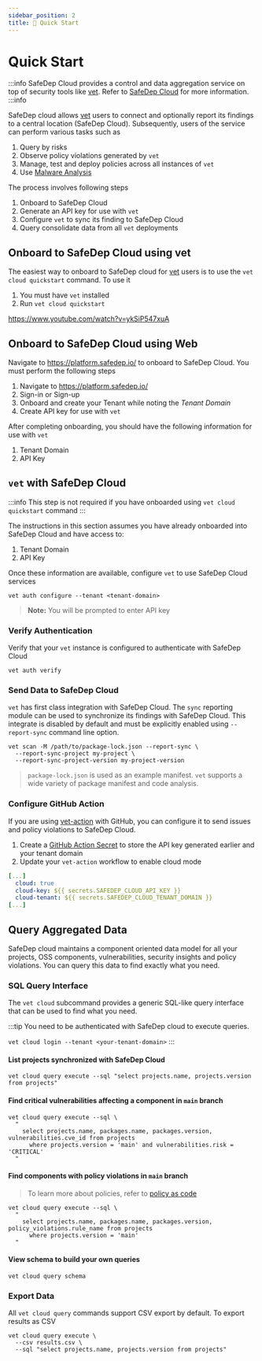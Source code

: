 ```yaml
---
sidebar_position: 2
title: 🚀 Quick Start
---
```


# Quick Start

:::info
SafeDep Cloud provides a control and data aggregation service on top of security tools like [vet](https://github.com/safedep/vet). Refer to [SafeDep Cloud](./index.md) for more information.
:::info

SafeDep cloud allows [vet](https://github.com/safedep/vet) users to connect and optionally report its findings to a central location (SafeDep Cloud). Subsequently, users of the service can perform various tasks such as

1. Query by risks
2. Observe policy violations generated by `vet`
3. Manage, test and deploy policies across all instances of `vet`
4. Use [Malware Analysis](./malware-analysis.md)

The process involves following steps

1. Onboard to SafeDep Cloud
2. Generate an API key for use with `vet`
3. Configure `vet` to sync its finding to SafeDep Cloud
4. Query consolidate data from all `vet` deployments

## Onboard to SafeDep Cloud using vet

The easiest way to onboard to SafeDep cloud for [vet](https://github.com/safedep/vet) users is to use
the `vet cloud quickstart` command. To use it

1. You must have `vet` installed
2. Run `vet cloud quickstart`

https://www.youtube.com/watch?v=ykSiP547xuA

## Onboard to SafeDep Cloud using Web

Navigate to https://platform.safedep.io/ to onboard to SafeDep Cloud. You must perform the following steps

1. Navigate to https://platform.safedep.io/
2. Sign-in or Sign-up
3. Onboard and create your Tenant while noting the *Tenant Domain*
4. Create API key for use with `vet`

After completing onboarding, you should have the following information for use with `vet`

1. Tenant Domain
2. API Key

## `vet` with SafeDep Cloud

:::info
This step is not required if you have onboarded using `vet cloud quickstart` command
:::

The instructions in this section assumes you have already onboarded into SafeDep Cloud and have access to:

1. Tenant Domain
2. API Key

Once these information are available, configure `vet` to use SafeDep Cloud services

```shell
vet auth configure --tenant <tenant-domain>
```

> **Note:** You will be prompted to enter API key

### Verify Authentication

Verify that your `vet` instance is configured to authenticate with SafeDep Cloud

```shell
vet auth verify
```

### Send Data to SafeDep Cloud

`vet` has first class integration with SafeDep Cloud. The `sync` reporting module can be used to synchronize its findings with SafeDep Cloud. This integrate is disabled by default and must be explicitly enabled using `--report-sync` command line option.

```shell
vet scan -M /path/to/package-lock.json --report-sync \
  --report-sync-project my-project \
  --report-sync-project-version my-project-version
```

> `package-lock.json` is used as an example manifest. `vet` supports a wide variety of package manifest and code analysis.

### Configure GitHub Action

If you are using [vet-action](https://github.com/safedep/vet-action) with GitHub, you can configure it to send issues and policy violations to SafeDep Cloud.

1. Create a [GitHub Action Secret](https://docs.github.com/en/actions/security-for-github-actions/security-guides/using-secrets-in-github-actions) to store the API key generated earlier and your tenant domain
2. Update your `vet-action` workflow to enable cloud mode

```yaml
[...]
  cloud: true
  cloud-key: ${{ secrets.SAFEDEP_CLOUD_API_KEY }}
  cloud-tenant: ${{ secrets.SAFEDEP_CLOUD_TENANT_DOMAIN }}
[...]
```

## Query Aggregated Data

SafeDep cloud maintains a component oriented data model for all your projects, OSS components, vulnerabilities, security insights and policy violations. You can query this data to find exactly what you need.

### SQL Query Interface

The `vet cloud` subcommand provides a generic SQL-like query interface that can be used to find what you need.

:::tip
You need to be authenticated with SafeDep cloud to execute queries.

`vet cloud login --tenant <your-tenant-domain>`
:::

#### List projects synchronized with SafeDep Cloud

```shell
vet cloud query execute --sql "select projects.name, projects.version from projects"
```

#### Find critical vulnerabilities affecting a component in `main` branch

```shell
vet cloud query execute --sql \
  "
    select projects.name, packages.name, packages.version, vulnerabilities.cve_id from projects
      where projects.version = 'main' and vulnerabilities.risk = 'CRITICAL'
  "
```

#### Find components with policy violations in `main` branch

> To learn more about policies, refer to [policy as code](../advanced/policy-as-code.md)

```shell
vet cloud query execute --sql \
  "
    select projects.name, packages.name, packages.version, policy_violations.rule_name from projects
      where projects.version = 'main'
  "
```

#### View schema to build your own queries

```shell
vet cloud query schema
```

### Export Data

All `vet cloud query` commands support CSV export by default. To export results as CSV

```shell
vet cloud query execute \
  --csv results.csv \
  --sql "select projects.name, projects.version from projects"
```
